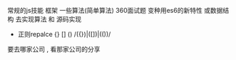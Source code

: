 常规的js技能    框架    一些算法(简单算法) 
360面试题   变种用es6的新特性 或数据结构 去实现算法 和 源码实现

- 正则repalce
{}  []  () 
/({})|([])|(\(\))/ 

要去哪家公司 , 看那家公司的分享